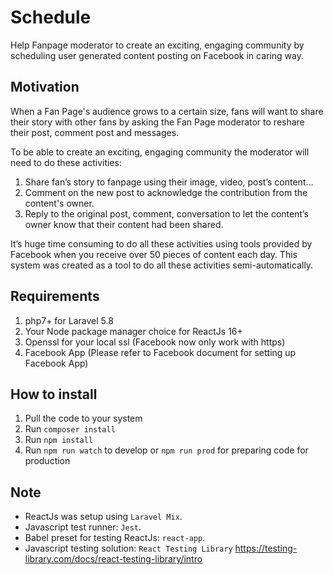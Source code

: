 # Schedule
Help Fanpage moderator to create an exciting, engaging community by scheduling user generated content posting on Facebook in caring way.

## Motivation
When a Fan Page's audience grows to a certain size, fans will want to share their story with other fans by asking the Fan Page moderator to reshare their post, comment post and messages. 

To be able to create an exciting, engaging community the moderator will need to do these activities:
1. Share fan’s story to fanpage using their image, video, post’s content...
2. Comment on the new post to acknowledge the contribution from the content's owner. 
3. Reply to the original post, comment, conversation to let the content’s owner know that their content had been shared.

It’s huge time consuming to do all these activities using tools provided by Facebook when you receive over 50 pieces of content each day. This system was created as a tool to do all these activities semi-automatically.

## Requirements
1. php7+ for Laravel 5.8
2. Your Node package manager choice for ReactJs 16+
3. Openssl for your local ssl (Facebook now only work with https)
4. Facebook App (Please refer to Facebook document for setting up Facebook App)

## How to install
1. Pull the code to your system
2. Run ``composer install``
3. Run ``npm install``
4. Run ``npm run watch`` to develop or ``npm run prod`` for preparing code for production

## Note
- ReactJs was setup using ``Laravel Mix``. 
- Javascript test runner: ``Jest``.
- Babel preset for testing ReactJs: ``react-app``.
- Javascript testing solution: ``React Testing Library`` https://testing-library.com/docs/react-testing-library/intro

